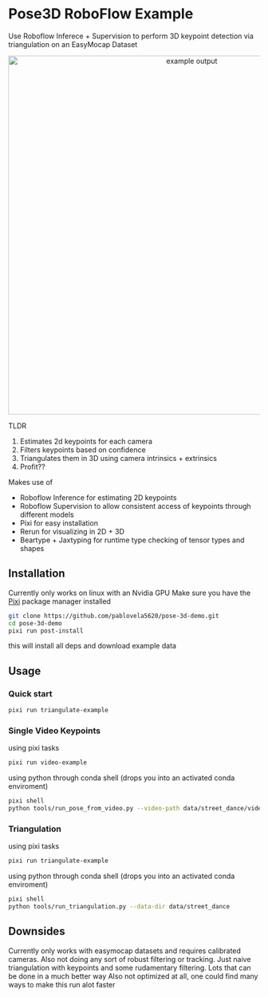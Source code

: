 # Pose3D RoboFlow Example

Use Roboflow Inferece + Supervision to perform 3D keypoint detection via triangulation on an EasyMocap Dataset
<p align="center">
  <img src="media/pose-triangulation.gif" alt="example output" width="720" />
</p>

TLDR
1. Estimates 2d keypoints for each camera
2. Filters keypoints based on confidence
3. Triangulates them in 3D using camera intrinsics + extrinsics
4. Profit??

Makes use of
- Roboflow Inference for estimating 2D keypoints
- Roboflow Supervision to allow consistent access of keypoints through different models
- Pixi for easy installation
- Rerun for visualizing in 2D + 3D
- Beartype + Jaxtyping for runtime type checking of tensor types and shapes

## Installation
Currently only works on linux with an Nvidia GPU
Make sure you have the [Pixi](https://pixi.sh/latest/#installation) package manager installed
```bash
git clone https://github.com/pablovela5620/pose-3d-demo.git
cd pose-3d-demo
pixi run post-install
```
this will install all deps and download example data


## Usage
### Quick start
```bash
pixi run triangulate-example
```
### Single Video Keypoints
using pixi tasks
```bash
pixi run video-example
```

using python through conda shell (drops you into an activated conda enviroment)
```bash
pixi shell
python tools/run_pose_from_video.py --video-path data/street_dance/videos/01.mp4
```

### Triangulation
using pixi tasks
```bash
pixi run triangulate-example
```

using python through conda shell (drops you into an activated conda enviroment)
```bash
pixi shell
python tools/run_triangulation.py --data-dir data/street_dance
```

## Downsides
Currently only works with easymocap datasets and requires calibrated cameras. Also not doing any sort of robust filtering or tracking.
Just naive triangulation with keypoints and some rudamentary filtering. Lots that can be done in a much better way
Also not optimized at all, one could find many ways to make this run alot faster